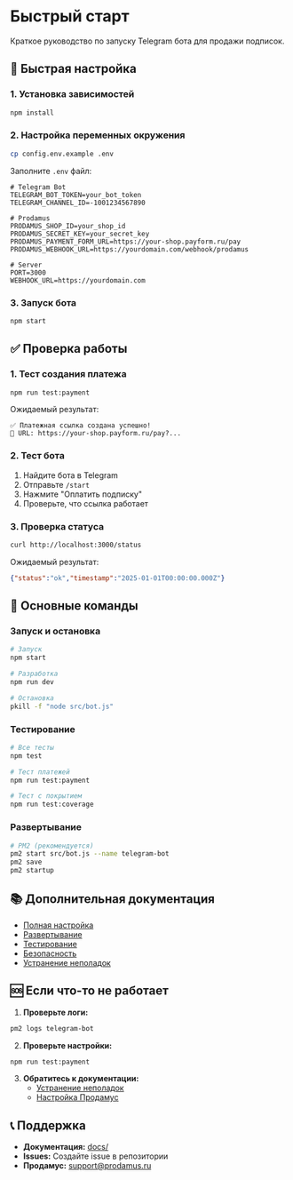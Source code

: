 # Быстрый старт

Краткое руководство по запуску Telegram бота для продажи подписок.

## 🚀 Быстрая настройка

### 1. Установка зависимостей

```bash
npm install
```

### 2. Настройка переменных окружения

```bash
cp config.env.example .env
```

Заполните `.env` файл:

```env
# Telegram Bot
TELEGRAM_BOT_TOKEN=your_bot_token
TELEGRAM_CHANNEL_ID=-1001234567890

# Prodamus
PRODAMUS_SHOP_ID=your_shop_id
PRODAMUS_SECRET_KEY=your_secret_key
PRODAMUS_PAYMENT_FORM_URL=https://your-shop.payform.ru/pay
PRODAMUS_WEBHOOK_URL=https://yourdomain.com/webhook/prodamus

# Server
PORT=3000
WEBHOOK_URL=https://yourdomain.com
```

### 3. Запуск бота

```bash
npm start
```

## ✅ Проверка работы

### 1. Тест создания платежа

```bash
npm run test:payment
```

Ожидаемый результат:
```
✅ Платежная ссылка создана успешно!
🔗 URL: https://your-shop.payform.ru/pay?...
```

### 2. Тест бота

1. Найдите бота в Telegram
2. Отправьте `/start`
3. Нажмите "Оплатить подписку"
4. Проверьте, что ссылка работает

### 3. Проверка статуса

```bash
curl http://localhost:3000/status
```

Ожидаемый результат:
```json
{"status":"ok","timestamp":"2025-01-01T00:00:00.000Z"}
```

## 🔧 Основные команды

### Запуск и остановка

```bash
# Запуск
npm start

# Разработка
npm run dev

# Остановка
pkill -f "node src/bot.js"
```

### Тестирование

```bash
# Все тесты
npm test

# Тест платежей
npm run test:payment

# Тест с покрытием
npm run test:coverage
```

### Развертывание

```bash
# PM2 (рекомендуется)
pm2 start src/bot.js --name telegram-bot
pm2 save
pm2 startup
```

## 📚 Дополнительная документация

- [Полная настройка](SETUP.md)
- [Развертывание](DEPLOYMENT.md)
- [Тестирование](TESTING.md)
- [Безопасность](SECURITY.md)
- [Устранение неполадок](TROUBLESHOOTING.md)

## 🆘 Если что-то не работает

1. **Проверьте логи:**
```bash
pm2 logs telegram-bot
```

2. **Проверьте настройки:**
```bash
npm run test:payment
```

3. **Обратитесь к документации:**
   - [Устранение неполадок](TROUBLESHOOTING.md)
   - [Настройка Продамус](FIX_PAYMENT.md)

## 📞 Поддержка

- **Документация:** [docs/](.)
- **Issues:** Создайте issue в репозитории
- **Продамус:** support@prodamus.ru
